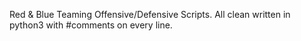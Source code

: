 Red & Blue Teaming Offensive/Defensive Scripts.
All clean written in python3 with #comments on every line.
